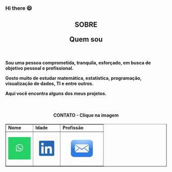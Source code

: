 ### Hi there 😄


<h2><b><p align="center">SOBRE</p><p align="center">Quem sou</p></b></h2>

<br/>

<b>Sou uma pessoa comprometida, tranquila, esforçado, em busca de objetivo pessoal e profissional.

Gosto muito de estudar matemática, estatística, programação, visualização de dados, TI e entre outros.

</b>

<b>Aqui você encontra alguns dos meus projetos.</center></b>

</b>


<br/>

<h4><b><p align="center">CONTATO - Clique na imagem</p></h4>


<table border="1">
    <tr>
        <td>Nome</td>
        <td>Idade</td>
        <td>Profissão</td>
    </tr>
    <tr>
        <td><p align="center"><a href="https://web.whatsapp.com/send?phone=5531988712037"><img width="70px" height="70px" src="https://github.com/Wenceslau93/Wenceslau93/blob/main/what.png" class="media-object  img-responsive img-thumbnail"></a></p></td>
        <td><p align="center"><a href="https://www.linkedin.com/in/diego-wenceslau-67894677/"><img width="70px" height="70px" src="https://github.com/Wenceslau93/Wenceslau93/blob/main/linkedin.jpg" class="media-object  img-responsive img-thumbnail"></a></p></td>
        <td><p align="center"><a href= mailto:diegowenceslau16@hotmail.com><img width="120px" height="70px" src="https://github.com/Wenceslau93/Wenceslau93/blob/main/email.png" class="media-object  img-responsive img-thumbnail"></a></p></td>
    </tr>

</table>

<!--
**Wenceslau93/Wenceslau93** is a ✨ _special_ ✨ repository because its `README.md` (this file) appears on your GitHub profile.

Here are some ideas to get you started:

- 🔭 I’m currently working on ...
- 🌱 I’m currently learning ...
- 👯 I’m looking to collaborate on ...
- 🤔 I’m looking for help with ...
- 💬 Ask me about ...
- 📫 How to reach me: ...
- 😄 Pronouns: ...
- ⚡ Fun fact: ...
-->
